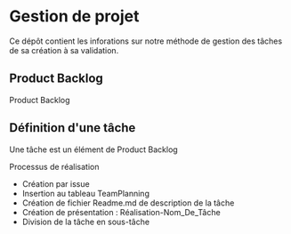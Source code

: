 # Gestion de projet 

Ce dépôt contient les inforations sur notre méthode de gestion des tâches de sa création à sa validation.

## Product Backlog

<!-- TODO : Définition de product Backlog -->

Product Backlog


## Définition d'une tâche 

Une tâche est un élément de Product Backlog

Processus de réalisation

- Création par issue
- Insertion au tableau TeamPlanning
- Création de fichier Readme.md de description de la tâche
- Création de présentation : Réalisation-Nom_De_Tâche
- Division de la tâche en sous-tâche